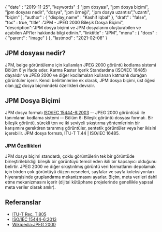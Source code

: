 {
  "date" : "2019-11-25",
  "keywords" :[ "jpm dosyası", "jpm dosya biçimi", "jpm dosyası nedir", "dosya", "jpm örneği", "jpm dosya uzantısı","uzantı", "biçim" ],
  "author" : {
    "display_name" : "Kashif Iqbal"
},
  "draft" : "false",
  "toc" : true,
  "title" :"JPM - JPEG 2000 Bileşik Dosya Biçimi",
  "description":"JPM dosya biçimi ve JPM dosyalarını oluşturabilen ve açabilen API'ler hakkında bilgi edinin.",
  "linktitle" : "JPM",
  "menu" : {
    "docs" : {
      "parent" : "image"
}
},
  "lastmod" : "2021-02-08"
}

## JPM dosyası nedir?

JPM, belge görüntüleme için kullanılan JPEG 2000 görüntü kodlama sistemi Bölüm 6'yı ifade eder. Karma Raster İçerik Standardına (ISO/IEC 16485) dayalıdır ve JPEG 2000 ve diğer kodlamaları kullanan katmanlı durağan görüntüler içerir. Kendi belirtimlerine ek olarak, JPM dosya biçimi, üst öğesi olan [jp2](/tr/image/jp2/) dosya biçimindeki özellikleri devralır.

## JPM Dosya Biçimi

JPM dosya formatı [ISO/IEC 15444-6:2003](http://www.iso.org/iso/home/store/catalogue_ics/catalogue_detail_ics.htm?csnumber=61124) -- JPEG 2000 görüntüsü ile tanımlanır. kodlama sistemi -- Bölüm 6: Bileşik görüntü dosyası formatı. Bir bileşik görüntü, sürekli ton ve iki seviyeli sıkıştırma yöntemlerinin bir karışımını gerektiren taranmış görüntüler, sentetik görüntüler veya her ikisini içerebilir. JPM dosya formatı, ITU-T T.44 | ISO/IEC 16485.

### JPM Özellikleri
JPM dosya biçimi standardı, çoklu görüntülerin tek bir görüntüde birleştirilebildiği bileşik bir görüntüyü temsil eden ikili bir kapsayıcı olduğunu belirtir. JPEG 2000 ve diğer sıkıştırılmış görüntü veri formatlarını depolamak için birden çok görüntüyü düzen nesneleri, sayfalar ve sayfa koleksiyonları hiyerarşisinde gruplandırma mekanizmasını ayarlar. Biçim, meta verileri dahil etme mekanizmasını içerir (dijital kütüphane projelerinde genellikle yapısal meta veriler olarak anılır).

## Referanslar

* [ITU-T Rec. T.805](http://www.itu.int/rec/T-REC-T.805/en)
* [ISO/IEC 15444-6:2013](http://www.iso.org/iso/home/store/catalogue_ics/catalogue_detail_ics.htm?csnumber=61124)
* [Wikipedia:JPEG 2000](https://en.wikipedia.org/wiki/JPEG_2000)

